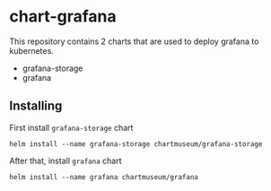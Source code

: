 # chart-grafana
This repository contains 2 charts that are used to deploy grafana to kubernetes.
- grafana-storage
- grafana

## Installing
First install `grafana-storage` chart
```
helm install --name grafana-storage chartmuseum/grafana-storage
```

After that, install `grafana` chart
```
helm install --name grafana chartmuseum/grafana
```
